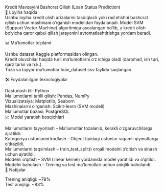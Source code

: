 Kredit Mavqeyini Bashorat Qilish (Loan Status Prediction)    
📌 Loyiha haqida  
Ushbu loyiha kredit olish arizalarini tasdiqlash yoki rad etishni bashorat qilish uchun mashinani o‘rganish modelidan foydalanadi.   Model SVM (Support Vector Machine) algoritmiga asoslangan bo‘lib, u kredit olish bo‘yicha qaror qabul qilish jarayonini avtomatlashtirishga yordam beradi.  
    
📊 Ma’lumotlar to‘plami  
    
Ushbu dataset Kaggle platformasidan olingan.  
Kredit oluvchilar haqida turli ma’lumotlarni o‘z ichiga oladi (daromad, ish turi, qarz tarixi va h.k.).  
Toza va tayyor ma’lumotlar loan_dataset.csv faylida saqlangan.   
    
🛠 Foydalanilgan texnologiyalar  
  
Dasturlash tili: Python  
Ma’lumotlarni tahlil qilish: Pandas, NumPy  
Vizualizatsiya: Matplotlib, Seaborn  
Mashinalarni o‘rganish: Scikit-learn (SVM modeli)  
Ma’lumotlar bazasi: PostgreSQL  
📈 Model yaratish bosqichlari  
  
Ma’lumotlarni tayyorlash – Ma’lumotlar tozalanib, kerakli o‘zgaruvchilarga ajratildi.  
Kategoriya ustunlarini kodlash – Object tipidagi ustunlar raqamli qiymatlarga o‘tkazildi.  
Ma’lumotlarni taqsimlash – train_test_split() orqali modelni o‘qitish va sinash uchun ajratildi.  
Modelni o‘qitish – SVM (linear kernel) yordamida model yaratildi va o‘qitildi.  
Modelni baholash – Trening va test ma’lumotlari uchun aniqlik baholandi.  
🎯 Natijalar   

Trening aniqligi: ~79%  
Test aniqligi: ~83%  
